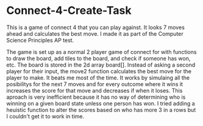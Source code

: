 # Connect-4-Create-Task
This is a game of connect 4 that you can play against. It looks 7 moves ahead and calculates the best move. I made it as part of the Computer Science Principles AP test.

The game is set up as a normal 2 player game of connect for with functions to draw the board, add tiles to the board, and check if someone has won, etc.
The board is stored in the 2d array board[].
Instead of asking a second player for their input, the move2 function calculates the best move for the player to make. It beats me most of the time. 
It works by simulaing all the posibilitys for the next 7 moves and for every outcome where it wins it increases the score for that move and decreases if when it loses.
This aproach is very inefficient because it has no way of determining who is winning on a given board state unless one person has won. 
I tried adding a heuistic function to alter the scores based on who has more 3 in a rows but I couldn't get it to work in time.
